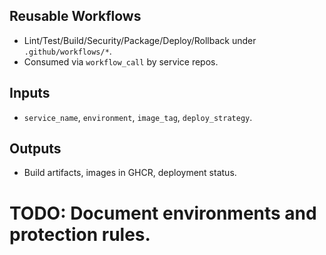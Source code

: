 <!--
Explainer: CI/CD playbook. Describes how to use reusable workflows, environments,
and common parameters. Links to runbooks for incidents and rollbacks.
-->

## Reusable Workflows

- Lint/Test/Build/Security/Package/Deploy/Rollback under `.github/workflows/*`.
- Consumed via `workflow_call` by service repos.

## Inputs

- `service_name`, `environment`, `image_tag`, `deploy_strategy`.

## Outputs

- Build artifacts, images in GHCR, deployment status.

# TODO: Document environments and protection rules.

